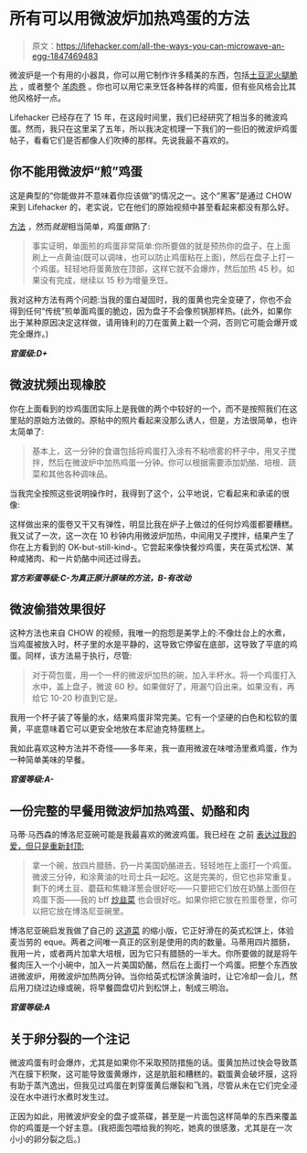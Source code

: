 # 所有可以用微波炉加热鸡蛋的方法

> 原文：<https://lifehacker.com/all-the-ways-you-can-microwave-an-egg-1847469483>

微波炉是一个有用的小器具，你可以用它制作许多精美的东西，包括[土豆泥](https://lifehacker.com/how-to-make-perfect-mashed-potatoes-in-the-microwave-1846629900)[火腿脆片](https://lifehacker.com/make-prosciutto-crisps-in-your-microwave-1846456431) ，或者整个 [羊肉卷](https://lifehacker.com/make-every-component-of-this-croquembouche-in-the-micro-1831153734) 。你也可以用它来烹饪各种各样的鸡蛋，但有些风格会比其他风格好一点。



Lifehacker 已经存在了 15 年，在这段时间里，我们已经研究了相当多的微波鸡蛋。然而，我只在这里呆了五年，所以我决定梳理一下我们的一些旧的微波炉鸡蛋帖子，看看它们是否都像人们吹捧的那样。先说我最不喜欢的。

## 你不能用微波炉“煎”鸡蛋

这是典型的“你能做并不意味着你应该做”的情况之一。这个“黑客”是通过 CHOW 来到 Lifehacker 的，老实说，它在他们的原始视频中甚至看起来都没有那么好。

[方法](https://lifehacker.com/make-sunny-side-up-or-poached-eggs-in-the-microwave-1454422584) ，然而*就是*相当简单，鸡蛋*做*熟了:

> 事实证明，单面煎的鸡蛋非常简单:你所要做的就是预热你的盘子，在上面刷上一点黄油(既可以调味，也可以防止鸡蛋粘在上面)，然后在盘子上打一个鸡蛋。轻轻地将蛋黄放在顶部，这样它就不会爆炸，然后加热 45 秒。如果没有完成，继续以 15 秒为增量烹饪。

我对这种方法有两个问题:当我的蛋白凝固时，我的蛋黄也完全变硬了，你也不会得到任何“传统”煎单面鸡蛋的脆边，因为盘子不会像煎锅那样热。(此外，如果你出于某种原因决定这样做，请用锋利的刀在蛋黄上戳一个洞，否则它可能会爆开或完全爆炸。)

***官蛋级:D+***

## 微波扰频出现橡胶

你在上面看到的炒鸡蛋团实际上是我做的两个中较好的一个，而不是按照我们在这里贴的原始方法做的。原帖中的照片看起来没那么诱人，但是，方法很简单，也许太简单了:

> 基本上，这一分钟的食谱包括将鸡蛋打入涂有不粘喷雾的杯子中，用叉子搅拌，然后在微波炉中加热鸡蛋一分钟。你可以根据需要添加奶酪、培根、蔬菜和其他各种调味品。

当我完全按照这些说明操作时，我得到了这个，公平地说，它看起来和承诺的很像:

这样做出来的蛋卷又干又有弹性，明显比我在炉子上做过的任何炒鸡蛋都要糟糕。我又试了一次，这一次在 10 秒钟内用微波炉加热，中间用叉子搅拌，结果产生了你在上方看到的 OK-but-still-kind-。它尝起来像快餐炒鸡蛋，夹在英式松饼、某种咸猪肉、和一片奶酪中间还过得去。

***官方彩蛋等级:C-为真正原汁原味的方法，B-有改动***

## 微波偷猎效果很好

这种方法也来自 CHOW 的视频，我唯一的抱怨是美学上的:不像灶台上的水煮，当鸡蛋被放入时，杯子里的水是平静的，这导致它停留在底部，这导致了平底的鸡蛋。同样，该方法易于执行，尽管:

> 对于荷包蛋，用一个一杯的微波炉加热的碗，加入半杯水。将一个鸡蛋打入水中，盖上盘子，微波 60 秒。如果做好了，用漏勺舀出来。如果没有，再给它 10-20 秒直到它是。

我用一个杯子装了等量的水，结果鸡蛋非常完美。它有一个坚硬的白色和松软的蛋黄，平底意味着它可以更安全地放在本尼迪克特蛋糕上。

我如此喜欢这种方法并不奇怪——多年来，我一直用微波在味噌汤里煮鸡蛋，作为一种简单美味的早餐。

***官蛋等级:A-***

## 一份完整的早餐用微波炉加热鸡蛋、奶酪和肉

马蒂·马西森的博洛尼亚碗可能是我最喜欢的微波鸡蛋。我已经在 之前 [表达过我的爱，但只是重新封顶:](https://lifehacker.com/matty-mathesons-bologna-bowl-is-very-satisfying-1829668475)

> 拿一个碗，放四片腊肠，扔一片美国奶酪进去，轻轻地在上面打一个鸡蛋。微波三分钟，和涂黄油的吐司士兵一起吃。这是完美的，但它也非常重复。剩下的烤土豆、蘑菇和焦糖洋葱会很好吃——只要把它们放在奶酪上面但在鸡蛋下面——我的 bff [炒韭菜](https://lifehacker.com/fried-leek-greens-are-excellent-on-scrambled-eggs-1825902069) 也会很好吃。如果你把它放在煎蛋卷里，你可以把它放在博洛尼亚碗里。

博洛尼亚碗启发我做了自己的 [这道菜](https://lifehacker.com/make-an-even-better-egg-mcmuffin-in-five-minutes-1838218899) 的缩小版，它正好滑在的英式松饼上，体验麦当劳的 eque。两者之间唯一真正的区别是使用的肉的数量。马蒂用四片腊肠，我用一片，或者两片加拿大培根，因为它只有腊肠的一半大。你所要做的就是将午餐肉压入一个小碗中，加入一片美国奶酪，然后在上面打一个鸡蛋。把整个东西放进微波炉，用微波炉加热两分钟。当你给英式松饼涂黄油时，让它冷却一会儿，然后用刀绕过边缘或碗，将早餐圆盘切片到松饼上，制成三明治。

***官蛋等级:A***

## 关于卵分裂的一个注记

微波鸡蛋有时会爆炸，尤其是如果你不采取预防措施的话。蛋黄加热过快会导致蒸汽在膜下积聚，这可能导致蛋黄爆炸，这是肮脏和糟糕的。戳蛋黄会破坏膜，这将有助于蒸汽逸出，但我见过鸡蛋在刺穿蛋黄后爆裂和飞溅，尽管从未在它们完全浸没在水中进行水煮时发生过。

正因为如此，用微波炉安全的盘子或茶碟，甚至是一片面包这样简单的东西来覆盖你的鸡蛋是一个好主意。(我把面包喂给我的狗吃，她真的很感激，尤其是在一次小小的卵分裂之后。)